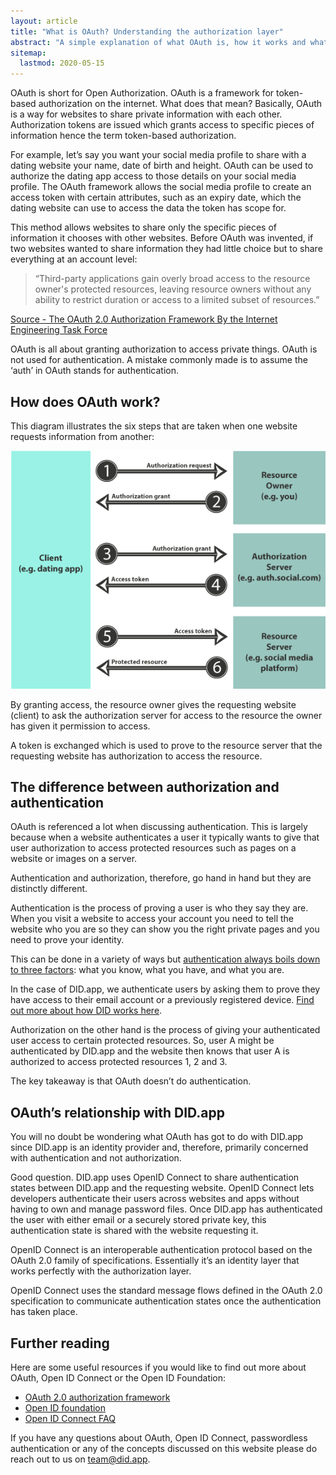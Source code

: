 ```yaml
---
layout: article
title: "What is OAuth? Understanding the authorization layer"
abstract: "A simple explanation of what OAuth is, how it works and what it is used for."
sitemap:
  lastmod: 2020-05-15
---
```


OAuth is short for Open Authorization.  OAuth is a framework for token-based authorization on the internet. What does that mean?  Basically, OAuth is a way for websites to share private information with each other. Authorization tokens are issued which grants access to specific pieces of information hence the term token-based authorization.

For example, let’s say you want your social media profile to share with a dating website your name, date of birth and height.  OAuth can be used to authorize the dating app access to those details on your social media profile.  The OAuth framework allows the social media profile to create an access token with certain attributes, such as an expiry date, which the dating website can use to access the data the token has scope for.

This method allows websites to share only the specific pieces of information it chooses with other websites.  Before OAuth was invented, if two websites wanted to share information they had little choice but to share everything at an account level:

> “Third-party applications gain overly broad access to the resource owner's protected resources, leaving resource owners without any ability to restrict duration or access to a limited subset of resources.”

[Source - The OAuth 2.0 Authorization Framework By the Internet Engineering Task Force](https://tools.ietf.org/html/rfc6749)

OAuth is all about granting authorization to access private things.  OAuth is not used for authentication.  A mistake commonly made is to assume the ‘auth’ in OAuth stands for authentication.

## How does OAuth work?

This diagram illustrates the six steps that are taken when one website requests information from another:

![Diagram showing the 6 steps of OAuth](/assets/images/how-oauth-works.png "How OAuth works diagram")

By granting access, the resource owner gives the requesting website (client) to ask the authorization server for access to the resource the owner has given it permission to access.

A token is exchanged which is used to prove to the resource server that the requesting website has authorization to access the resource.

## The difference between authorization and authentication

OAuth is referenced a lot when discussing authentication.  This is largely because when a website authenticates a user it typically wants to give that user authorization to access protected resources such as pages on a website or images on a server.

Authentication and authorization, therefore, go hand in hand but they are distinctly different.

Authentication is the process of proving a user is who they say they are.  When you visit a website to access your account you need to tell the website who you are so they can show you the right private pages and you need to prove your identity.

This can be done in a variety of ways but [authentication always boils down to three factors](https://did.app/articles/the-three-factors-of-authentication): what you know, what you have, and what you are.  

In the case of DID.app, we authenticate users by asking them to prove they have access to their email account or a previously registered device.  [Find out more about how DID works here](https://did.app/articles/how-did-works).

Authorization on the other hand is the process of giving your authenticated user access to certain protected resources.  So, user A might be authenticated by DID.app and the website then knows that user A is authorized to access protected resources 1, 2 and 3.

The key takeaway is that OAuth doesn’t do authentication.

## OAuth’s relationship with DID.app

You will no doubt be wondering what OAuth has got to do with DID.app since DID.app is an identity provider and, therefore, primarily concerned with authentication and not authorization.

Good question.  DID.app uses OpenID Connect to share authentication states between DID.app and the requesting website.  OpenID Connect lets developers authenticate their users across websites and apps without having to own and manage password files. Once DID.app has authenticated the user with either email or a securely stored private key, this authentication state is shared with the website requesting it.

OpenID Connect is an interoperable authentication protocol based on the OAuth 2.0 family of specifications.  Essentially it’s an identity layer that works perfectly with the authorization layer.

OpenID Connect uses the standard message flows defined in the OAuth 2.0 specification to communicate authentication states once the authentication has taken place.

## Further reading

Here are some useful resources if you would like to find out more about OAuth, Open ID Connect or the Open ID Foundation:

- [OAuth 2.0 authorization framework](https://tools.ietf.org/html/rfc6749)
- [Open ID foundation](https://openid.net/foundation/)
- [Open ID Connect FAQ](https://openid.net/connect/faq/)

If you have any questions about OAuth, Open ID Connect, passwordless authentication or any of the concepts discussed on this website please do reach out to us on team@did.app. 

